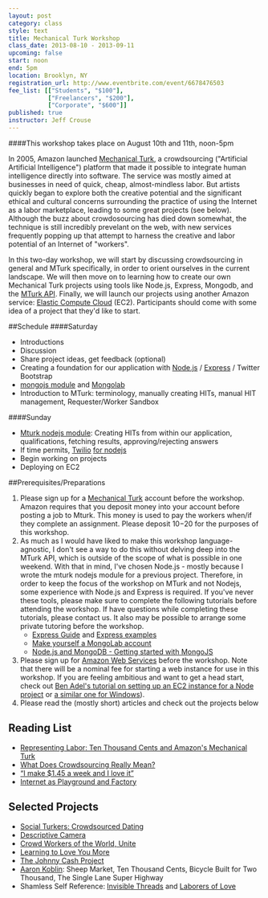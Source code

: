 ```yaml
---
layout: post
category: class
style: text
title: Mechanical Turk Workshop
class_date: 2013-08-10 - 2013-09-11
upcoming: false
start: noon
end: 5pm
location: Brooklyn, NY
registration_url: http://www.eventbrite.com/event/6678476503
fee_list: [["Students", "$100"],
           ["Freelancers", "$200"],
           ["Corporate", "$600"]]
published: true
instructor: Jeff Crouse
---
```


####This workshop takes place on August 10th and 11th, noon-5pm

In 2005, Amazon launched <a href="https://www.mturk.com/mturk/">Mechanical Turk</a>, a crowdsourcing ("Artificial Artificial Intelligence") platform that made it possible to integrate human intelligence directly into software. The service was mostly aimed at businesses in need of quick, cheap, almost-mindless labor. But artists quickly began to explore both the creative potential and the significant ethical and cultural concerns surrounding the practice of using the Internet as a labor marketplace, leading to some great projects (see below). Although the buzz about crowdosourcing has died down somewhat, the technique is still incredibly prevelant on the web, with new services frequently popping up that attempt to harness the creative and labor potential of an Internet of "workers".

In this two-day workshop, we will start by discussing crowdsourcing in general and MTurk specifically, in order to orient ourselves in the current landscape. We will then move on to learning how to create our own Mechanical Turk projects using tools like Node.js, Express, Mongodb, and the <a href="http://docs.aws.amazon.com/AWSMechTurk/latest/AWSMturkAPI/Welcome.html">MTurk API</a>. Finally, we will launch our projects using another Amazon service: <a href="http://aws.amazon.com/ec2/">Elastic Compute Cloud</a> (EC2). Participants should come with some idea of a project that they'd like to start.

##Schedule
####Saturday
	
* Introductions
* Discussion
* Share project ideas, get feedback (optional)
* Creating a foundation for our application with [Node.js](http://nodejs.org/) / [Express](http://expressjs.com/) / Twitter Bootstrap
* [mongojs module](https://github.com/gett/mongojs) and [Mongolab](https://mongolab.com/welcome/)
* Introduction to MTurk: terminology, manually creating HITs, manual HIT management, Requester/Worker Sandbox


####Sunday

* [Mturk nodejs module](https://github.com/jefftimesten/mturk): Creating HITs from within our application, qualifications, fetching results, approving/rejecting answers
* If time permits, <a href="http://www.twilio.com/">Twilio</a> <a href="http://twilio.github.io/twilio-node/">for nodejs</a>
* Begin working on projects
* Deploying on EC2

##Prerequisites/Preparations

1. Please sign up for a <a href="https://www.mturk.com/mturk/">Mechanical Turk</a> account before the workshop. Amazon requires that you deposit money into your account before posting a job to Mturk. This money is used to pay the workers when/if they complete an assignment. Please deposit $10-$20 for the purposes of this workshop.
1.  As much as I would have liked to make this workshop language-agnostic, I don't see a way to do this without delving deep into the MTurk API, which is outside of the scope of what is possible in one weekend. With that in mind, I've chosen Node.js - mostly because I wrote the mturk nodejs module for a previous project. Therefore, in order to keep the focus of the workshop on MTurk and not Nodejs, some experience with Node.js and Express is required. If you've never these tools, please make sure to complete the following tutorials before attending the workshop. If have questions while completing these tutorials, please contact us. It also may be possible to arrange some private tutoring before the workshop.
	* [Express Guide](http://expressjs.com/guide.html) and [Express examples](https://github.com/visionmedia/express/tree/master/examples)
	* [Make yourself a MongoLab account](https://mongolab.com/signup/)
	* [Node.js and MongoDB - Getting started with MongoJS](http://howtonode.org/node-js-and-mongodb-getting-started-with-mongojs)
1. Please sign up for [Amazon Web Services](http://aws.amazon.com/) before the workshop. Note that there will be a nominal fee for starting a web instance for use in this workshop. If you are feeling ambitious and want to get a head start, check out [Ben Adel's tutorial on setting up an EC2 instance for a Node project](http://www.bennadel.com/blog/2321-How-I-Got-Node-js-Running-On-A-Linux-Micro-Instance-Using-Amazon-EC2.htm) or [a similar one for Windows](http://iconof.com/blog/how-to-install-setup-node-js-on-amazon-aws-ec2-complete-guide/)).
1. Please read the (mostly short) articles and check out the projects below

## Reading List

* [Representing Labor: Ten Thousand Cents and Amazon's Mechanical Turk](http://www.furtherfield.org/reviews/representing-labor-ten-thousand-cents-and-amazons-mechanical-turk)
* [What Does Crowdsourcing Really Mean?](http://www.wired.com/techbiz/media/news/2007/07/crowdsourcing)
* [&ldquo;I make $1.45 a week and I love it&rdquo;](http://www.salon.com/2006/07/24/turks_3/)
* [Internet as Playground and Factory](http://digitallabor.org/)

## Selected Projects

* [Social Turkers: Crowdsourced Dating](http://socialturkers.com/)
* [Descriptive Camera](http://mattrichardson.com/Descriptive-Camera/)
* [Crowd Workers of the World, Unite](http://www.crowdworkersoftheworldunite.com/)
* [Learning to Love You More](http://learningtoloveyoumore.com/)
* [The Johnny Cash Project](http://mashable.com/2010/10/27/johnny-cash-project/)
* [Aaron Koblin](http://www.aaronkoblin.com/): Sheep Market, Ten Thousand Cents, Bicycle Built for Two Thousand, The Single Lane Super Highway
* Shamless Self Reference: [Invisible Threads](http://www.jeffcrouse.info/project/invisible_threads.html) and [Laborers of Love](http://laborersoflove.com/)
